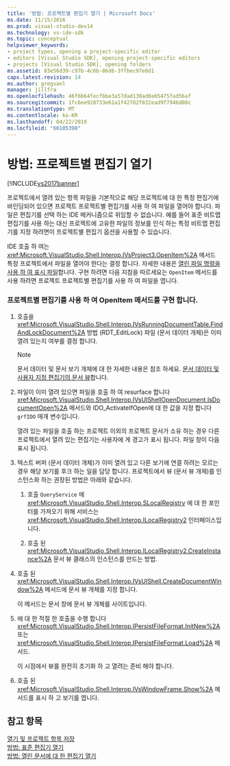 ```yaml
---
title: '방법: 프로젝트별 편집기 열기 | Microsoft Docs'
ms.date: 11/15/2016
ms.prod: visual-studio-dev14
ms.technology: vs-ide-sdk
ms.topic: conceptual
helpviewer_keywords:
- project types, opening a project-specific editor
- editors [Visual Studio SDK], opening project-specific editors
- projects [Visual Studio SDK], opening folders
ms.assetid: 83e56d39-c97b-4c6b-86d6-3ffbec97e8d1
caps.latest.revision: 14
ms.author: gregvanl
manager: jillfra
ms.openlocfilehash: 46f6b64fecfbbe3a57dad130ad0a65475fad56af
ms.sourcegitcommit: 1fc6ee928733e61a1f42782f832ead9f7946d00c
ms.translationtype: MT
ms.contentlocale: ko-KR
ms.lasthandoff: 04/22/2019
ms.locfileid: "60105398"
---
```

# <a name="how-to-open-project-specific-editors"></a>방법: 프로젝트별 편집기 열기
[!INCLUDE[vs2017banner](../includes/vs2017banner.md)]

프로젝트에서 열려 있는 항목 파일을 기본적으로 해당 프로젝트에 대 한 특정 편집기에 바인딩되어 있으면 프로젝트 프로젝트별 편집기를 사용 하 여 파일을 열어야 합니다. 파일은 편집기를 선택 하는 IDE 메커니즘으로 위임할 수 없습니다. 예를 들어 표준 비트맵 편집기를 사용 하는 대신 프로젝트에 고유한 파일의 정보를 인식 하는 특정 비트맵 편집기를 지정 하려면이 프로젝트별 편집기 옵션을 사용할 수 있습니다.  
  
 IDE 호출 하 여는 <xref:Microsoft.VisualStudio.Shell.Interop.IVsProject3.OpenItem%2A> 메서드 특정 프로젝트에서 파일을 열어야 한다는 결정 합니다. 자세한 내용은 [열린 파일 명령을 사용 하 여 표시 파일](../extensibility/internals/displaying-files-by-using-the-open-file-command.md)합니다. 구현 하려면 다음 지침을 따르세요는 `OpenItem` 메서드를 사용 하려면 프로젝트 프로젝트별 편집기를 사용 하 여 파일을 엽니다.  
  
### <a name="to-implement-the-openitem-method-with-a-project-specific-editor"></a>프로젝트별 편집기를 사용 하 여 OpenItem 메서드를 구현 합니다.  
  
1. 호출을 <xref:Microsoft.VisualStudio.Shell.Interop.IVsRunningDocumentTable.FindAndLockDocument%2A> 방법 (RDT_EditLock) 파일 (문서 데이터 개체)은 이미 열려 있는지 여부를 결정 합니다.  
  
    > [!NOTE]
    >  문서 데이터 및 문서 보기 개체에 대 한 자세한 내용은 참조 하세요. [문서 데이터 및 사용자 지정 편집기의 문서 뷰](../extensibility/document-data-and-document-view-in-custom-editors.md)합니다.  
  
2. 파일이 이미 열려 있으면 파일을 호출 하 여 resurface 합니다 <xref:Microsoft.VisualStudio.Shell.Interop.IVsUIShellOpenDocument.IsDocumentOpen%2A> 메서드와 IDO_ActivateIfOpen에 대 한 값을 지정 합니다 `grfIDO` 매개 변수입니다.  
  
     열려 있는 파일을 호출 하는 프로젝트 이외의 프로젝트 문서가 소유 하는 경우 다른 프로젝트에서 열려 있는 편집기는 사용자에 게 경고가 표시 됩니다. 파일 창이 다음 표시 됩니다.  
  
3. 텍스트 버퍼 (문서 데이터 개체)가 이미 열려 있고 다른 보기에 연결 하려는 모르는 경우 해당 보기를 후크 하는 일을 담당 합니다. 프로젝트에서 뷰 (문서 뷰 개체)를 인스턴스화 하는 권장된 방법은 아래와 같습니다.  
  
    1. 호출 `QueryService` 에 <xref:Microsoft.VisualStudio.Shell.Interop.SLocalRegistry> 에 대 한 포인터를 가져오기 위해 서비스는 <xref:Microsoft.VisualStudio.Shell.Interop.ILocalRegistry2> 인터페이스입니다.  
  
    2. 호출 된 <xref:Microsoft.VisualStudio.Shell.Interop.ILocalRegistry2.CreateInstance%2A> 문서 뷰 클래스의 인스턴스를 만드는 방법.  
  
4. 호출 된 <xref:Microsoft.VisualStudio.Shell.Interop.IVsUIShell.CreateDocumentWindow%2A> 메서드에 문서 뷰 개체를 지정 합니다.  
  
     이 메서드는 문서 창에 문서 뷰 개체를 사이트입니다.  
  
5. 에 대 한 적절 한 호출을 수행 합니다 <xref:Microsoft.VisualStudio.Shell.Interop.IPersistFileFormat.InitNew%2A> 또는 <xref:Microsoft.VisualStudio.Shell.Interop.IPersistFileFormat.Load%2A> 메서드.  
  
     이 시점에서 뷰를 완전히 초기화 하 고 열려는 준비 해야 합니다.  
  
6. 호출 된 <xref:Microsoft.VisualStudio.Shell.Interop.IVsWindowFrame.Show%2A> 메서드를 표시 하 고 보기를 엽니다.  
  
## <a name="see-also"></a>참고 항목  
 [열기 및 프로젝트 항목 저장](../extensibility/internals/opening-and-saving-project-items.md)   
 [방법: 표준 편집기 열기](../extensibility/how-to-open-standard-editors.md)   
 [방법: 열린 문서에 대 한 편집기 열기](../extensibility/how-to-open-editors-for-open-documents.md)
